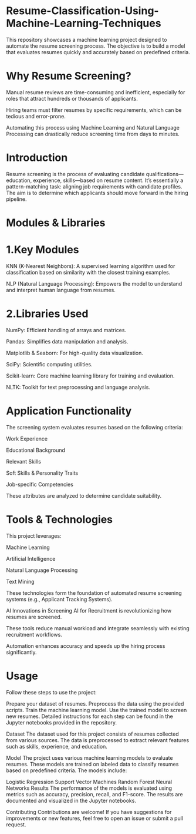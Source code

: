 # Resume-Classification-Using-Machine-Learning-Techniques
This repository showcases a machine learning project designed to automate the resume screening process. The objective is to build a model that evaluates resumes quickly and accurately based on predefined criteria.

# Why Resume Screening?
Manual resume reviews are time-consuming and inefficient, especially for roles that attract hundreds or thousands of applicants.

Hiring teams must filter resumes by specific requirements, which can be tedious and error-prone.

Automating this process using Machine Learning and Natural Language Processing can drastically reduce screening time from days to minutes.

# Introduction
Resume screening is the process of evaluating candidate qualifications—education, experience, skills—based on resume content. It’s essentially a pattern-matching task: aligning job requirements with candidate profiles. The aim is to determine which applicants should move forward in the hiring pipeline.

# Modules & Libraries
#  1.Key Modules
KNN (K-Nearest Neighbors): A supervised learning algorithm used for classification based on similarity with the closest training examples.

NLP (Natural Language Processing): Empowers the model to understand and interpret human language from resumes.

# 2.Libraries Used
NumPy: Efficient handling of arrays and matrices.

Pandas: Simplifies data manipulation and analysis.

Matplotlib & Seaborn: For high-quality data visualization.

SciPy: Scientific computing utilities.

Scikit-learn: Core machine learning library for training and evaluation.

NLTK: Toolkit for text preprocessing and language analysis.

# Application Functionality
The screening system evaluates resumes based on the following criteria:

Work Experience

Educational Background

Relevant Skills

Soft Skills & Personality Traits

Job-specific Competencies

These attributes are analyzed to determine candidate suitability.

# Tools & Technologies
This project leverages:

Machine Learning

Artificial Intelligence

Natural Language Processing

Text Mining

These technologies form the foundation of automated resume screening systems (e.g., Applicant Tracking Systems).

AI Innovations in Screening
AI for Recruitment is revolutionizing how resumes are screened.

These tools reduce manual workload and integrate seamlessly with existing recruitment workflows.

Automation enhances accuracy and speeds up the hiring process significantly.

# Usage
Follow these steps to use the project:

Prepare your dataset of resumes. Preprocess the data using the provided scripts. Train the machine learning model. Use the trained model to screen new resumes. Detailed instructions for each step can be found in the Jupyter notebooks provided in the repository.

Dataset The dataset used for this project consists of resumes collected from various sources. The data is preprocessed to extract relevant features such as skills, experience, and education.

Model The project uses various machine learning models to evaluate resumes. These models are trained on labeled data to classify resumes based on predefined criteria. The models include:

Logistic Regression Support Vector Machines Random Forest Neural Networks Results The performance of the models is evaluated using metrics such as accuracy, precision, recall, and F1-score. The results are documented and visualized in the Jupyter notebooks.

Contributing Contributions are welcome! If you have suggestions for improvements or new features, feel free to open an issue or submit a pull request.

